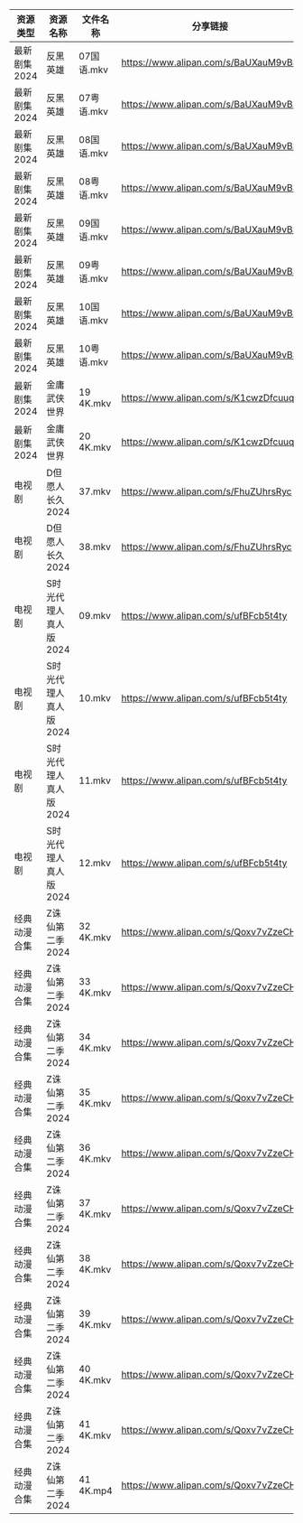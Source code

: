| 资源类型     | 资源名称          | 文件名称      | 分享链接                                 | 更新时间                |
| -------- | ------------- | --------- | ------------------------------------ | ------------------- |
| 最新剧集2024 | 反黑英雄          | 07国语.mkv  | https://www.alipan.com/s/BaUXauM9vBS | 2024-06-28 09:42:16 |
| 最新剧集2024 | 反黑英雄          | 07粤语.mkv  | https://www.alipan.com/s/BaUXauM9vBS | 2024-06-28 09:42:16 |
| 最新剧集2024 | 反黑英雄          | 08国语.mkv  | https://www.alipan.com/s/BaUXauM9vBS | 2024-06-28 09:42:15 |
| 最新剧集2024 | 反黑英雄          | 08粤语.mkv  | https://www.alipan.com/s/BaUXauM9vBS | 2024-06-28 09:42:15 |
| 最新剧集2024 | 反黑英雄          | 09国语.mkv  | https://www.alipan.com/s/BaUXauM9vBS | 2024-06-28 09:42:15 |
| 最新剧集2024 | 反黑英雄          | 09粤语.mkv  | https://www.alipan.com/s/BaUXauM9vBS | 2024-06-28 09:42:14 |
| 最新剧集2024 | 反黑英雄          | 10国语.mkv  | https://www.alipan.com/s/BaUXauM9vBS | 2024-06-28 09:42:14 |
| 最新剧集2024 | 反黑英雄          | 10粤语.mkv  | https://www.alipan.com/s/BaUXauM9vBS | 2024-06-28 09:42:14 |
| 最新剧集2024 | 金庸武侠世界        | 19 4K.mkv | https://www.alipan.com/s/K1cwzDfcuuq | 2024-06-28 09:42:19 |
| 最新剧集2024 | 金庸武侠世界        | 20 4K.mkv | https://www.alipan.com/s/K1cwzDfcuuq | 2024-06-28 09:42:18 |
| 电视剧      | D但愿人长久2024    | 37.mkv    | https://www.alipan.com/s/FhuZUhrsRyc | 2024-06-28 00:05:11 |
| 电视剧      | D但愿人长久2024    | 38.mkv    | https://www.alipan.com/s/FhuZUhrsRyc | 2024-06-28 00:05:10 |
| 电视剧      | S时光代理人真人版2024 | 09.mkv    | https://www.alipan.com/s/ufBFcb5t4ty | 2024-06-28 09:44:06 |
| 电视剧      | S时光代理人真人版2024 | 10.mkv    | https://www.alipan.com/s/ufBFcb5t4ty | 2024-06-28 09:44:06 |
| 电视剧      | S时光代理人真人版2024 | 11.mkv    | https://www.alipan.com/s/ufBFcb5t4ty | 2024-06-28 09:44:05 |
| 电视剧      | S时光代理人真人版2024 | 12.mkv    | https://www.alipan.com/s/ufBFcb5t4ty | 2024-06-28 09:44:05 |
| 经典动漫合集   | Z诛仙第二季2024    | 32 4K.mkv | https://www.alipan.com/s/Qoxv7vZzeCH | 2024-06-28 09:42:09 |
| 经典动漫合集   | Z诛仙第二季2024    | 33 4K.mkv | https://www.alipan.com/s/Qoxv7vZzeCH | 2024-06-28 09:42:09 |
| 经典动漫合集   | Z诛仙第二季2024    | 34 4K.mkv | https://www.alipan.com/s/Qoxv7vZzeCH | 2024-06-28 09:42:09 |
| 经典动漫合集   | Z诛仙第二季2024    | 35 4K.mkv | https://www.alipan.com/s/Qoxv7vZzeCH | 2024-06-28 09:42:08 |
| 经典动漫合集   | Z诛仙第二季2024    | 36 4K.mkv | https://www.alipan.com/s/Qoxv7vZzeCH | 2024-06-28 09:42:08 |
| 经典动漫合集   | Z诛仙第二季2024    | 37 4K.mkv | https://www.alipan.com/s/Qoxv7vZzeCH | 2024-06-28 09:42:08 |
| 经典动漫合集   | Z诛仙第二季2024    | 38 4K.mkv | https://www.alipan.com/s/Qoxv7vZzeCH | 2024-06-28 09:42:07 |
| 经典动漫合集   | Z诛仙第二季2024    | 39 4K.mkv | https://www.alipan.com/s/Qoxv7vZzeCH | 2024-06-28 09:42:07 |
| 经典动漫合集   | Z诛仙第二季2024    | 40 4K.mkv | https://www.alipan.com/s/Qoxv7vZzeCH | 2024-06-28 09:42:07 |
| 经典动漫合集   | Z诛仙第二季2024    | 41 4K.mkv | https://www.alipan.com/s/Qoxv7vZzeCH | 2024-06-28 09:42:07 |
| 经典动漫合集   | Z诛仙第二季2024    | 41 4K.mp4 | https://www.alipan.com/s/Qoxv7vZzeCH | 2024-06-28 09:42:06 |
